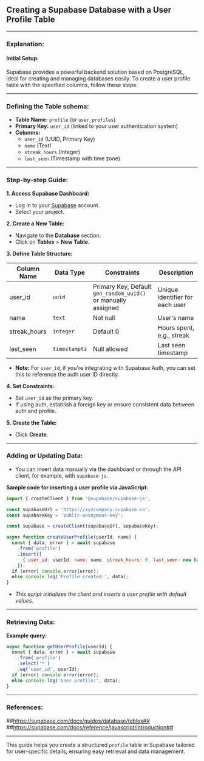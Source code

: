 ## Creating a Supabase Database with a User Profile Table

---

### Explanation:

#### Initial Setup:
Supabase provides a powerful backend solution based on PostgreSQL, ideal for creating and managing databases easily. To create a user profile table with the specified columns, follow these steps:

---

### Defining the Table schema:
- **Table Name:** `profile` (or `user_profiles`)
- **Primary Key:** `user_id` (linked to your user authentication system)
- **Columns:**
  - `user_id` (UUID, Primary Key)
  - `name` (Text)
  - `streak_hours` (Integer)
  - `last_seen` (Timestamp with time zone)

---

### Step-by-step Guide:

**1. Access Supabase Dashboard:**
- Log in to your [Supabase](https://supabase.com/) account.
- Select your project.

**2. Create a New Table:**
- Navigate to the **Database** section.
- Click on **Tables** > **New Table**.

**3. Define Table Structure:**

| Column Name   | Data Type                    | Constraints                        | Description                                  |
| --------------|------------------------------|-----------------------------------|----------------------------------------------|
| user_id       | `uuid`                       | Primary Key, Default `gen_random_uuid()` or manually assigned | Unique identifier for each user             |
| name          | `text`                       | Not null                          | User's name                                |
| streak_hours  | `integer`                    | Default 0                        | Hours spent, e.g., streak                   |
| last_seen     | `timestamptz`                | Null allowed                     | Last seen timestamp                         |

- **Note:** For `user_id`, if you're integrating with Supabase Auth, you can set this to reference the auth user ID directly.

**4. Set Constraints:**
- Set `user_id` as the primary key.
- If using auth, establish a foreign key or ensure consistent data between auth and profile.

**5. Create the Table:**
- Click **Create**.

---

### Adding or Updating Data:
- You can insert data manually via the dashboard or through the API client, for example, with `supabase-js`.

**Sample code for inserting a user profile via JavaScript:**
```javascript
import { createClient } from '@supabase/supabase-js';

const supabaseUrl = 'https://xyzcompany.supabase.co';
const supabaseKey = 'public-anonymous-key';

const supabase = createClient(supabaseUrl, supabaseKey);

async function createUserProfile(userId, name) {
  const { data, error } = await supabase
    .from('profile')
    .insert([
      { user_id: userId, name: name, streak_hours: 0, last_seen: new Date().toISOString() }
    ]);
  if (error) console.error(error);
  else console.log('Profile created:', data);
}
```
- *This script initializes the client and inserts a user profile with default values.*

---

### Retrieving Data:
**Example query:**
```javascript
async function getUserProfile(userId) {
  const { data, error } = await supabase
    .from('profile')
    .select('*')
    .eq('user_id', userId);
  if (error) console.error(error);
  else console.log('User profile:', data);
}
```

---

### References:
##https://supabase.com/docs/guides/database/tables##  
##https://supabase.com/docs/reference/javascript/introduction##

---

This guide helps you create a structured `profile` table in Supabase tailored for user-specific details, ensuring easy retrieval and data management.